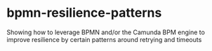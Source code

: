 # bpmn-resilience-patterns
Showing how to leverage BPMN and/or the Camunda BPM engine to improve resilience by certain patterns around retrying and timeouts
